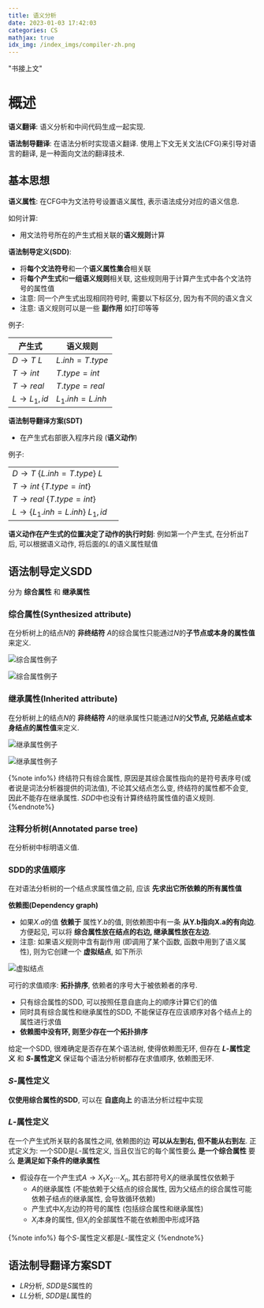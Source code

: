 ```yaml
---
title: 语义分析
date: 2023-01-03 17:42:03
categories: CS
mathjax: true
idx_img: /index_imgs/compiler-zh.png
---
```


"书接上文"

<!--more-->

# 概述

**语义翻译**: 语义分析和中间代码生成一起实现.

**语法制导翻译**: 在语法分析时实现语义翻译. 使用上下文无关文法(CFG)来引导对语言的翻译, 是一种面向文法的翻译技术.

## 基本思想

**语义属性**: 在CFG中为文法符号设置语义属性, 表示语法成分对应的语义信息.

如何计算:

- 用文法符号所在的产生式相关联的**语义规则**计算

**语法制导定义(SDD)**:

- 将**每个文法符号**和一个**语义属性集合**相关联
- 将**每个产生式**和**一组语义规则**相关联, 这些规则用于计算产生式中各个文法符号的属性值
- 注意: 同一个产生式出现相同符号时, 需要以下标区分, 因为有不同的语义含义
- 注意: 语义规则可以是一些 **副作用** 如打印等等

例子:

| 产生式 | 语义规则 |
| ---- | ---- |
| $D \rightarrow T\ L$ | $L.inh = T.type$ |
| $T \rightarrow int$ | $T.type = int$ |
| $T \rightarrow real$ | $T.type = real$ |
| $L \rightarrow L_1, id$ | $L_1.inh = L.inh$ |

**语法制导翻译方案(SDT)**

- 在产生式右部嵌入程序片段 (**语义动作**)

例子:

|  |  |
|----|----|
| $D \rightarrow T\ \{L.inh = T.type\}\ L$ |
| $T \rightarrow int\ \{T.type = int\}$|
| $T \rightarrow real\ \{T.type = int\}$ |
| $L \rightarrow \{L_1.inh = L.inh\}\ L_1, id$ |

**语义动作在产生式的位置决定了动作的执行时刻**: 例如第一个产生式, 在分析出$T$后, 可以根据语义动作, 将后面的$L$的语义属性赋值

## 语法制导定义SDD

分为 **综合属性** 和 **继承属性**

### 综合属性(Synthesized attribute)

在分析树上的结点$N$的 **非终结符** $A$的综合属性只能通过$N$的**子节点或本身的属性值**来定义.

![综合属性例子](综合属性.png)

![综合属性例子](综合属性2.png)

### 继承属性(Inherited attribute)

在分析树上的结点$N$的 **非终结符** $A$的继承属性只能通过$N$的**父节点, 兄弟结点或本身结点的属性值**来定义.

![继承属性例子](继承属性.png)

![继承属性例子](继承属性2.png)

{%note info%}
终结符只有综合属性, 原因是其综合属性指向的是符号表序号(或者说是词法分析器提供的词法值), 不论其父结点怎么变, 终结符的属性都不会变, 因此不能存在继承属性. $SDD$中也没有计算终结符属性值的语义规则.
{%endnote%}

### 注释分析树(Annotated parse tree)

在分析树中标明语义值.

### SDD的求值顺序

在对语法分析树的一个结点求属性值之前, 应该 **先求出它所依赖的所有属性值**

**依赖图(Dependency graph)**

- 如果$X.a$的值 **依赖于** 属性$Y.b$的值, 则依赖图中有一条 **从Y.b指向X.a的有向边**. 方便起见, 可以将 **综合属性放在结点的右边, 继承属性放在左边**.
- 注意: 如果语义规则中含有副作用 (即调用了某个函数, 函数中用到了语义属性), 则为它创建一个 **虚拟结点**, 如下所示

![虚拟结点](虚拟结点.png)

可行的求值顺序: **拓扑排序**, 依赖者的序号大于被依赖者的序号.

- 只有综合属性的SDD, 可以按照任意自底向上的顺序计算它们的值
- 同时具有综合属性和继承属性的SDD, 不能保证存在应该顺序对各个结点上的属性进行求值
- **依赖图中没有环, 则至少存在一个拓扑排序**

给定一个SDD, 很难确定是否存在某个语法树, 使得依赖图无环, 但存在 **$L$-属性定义** 和 **$S$-属性定义** 保证每个语法分析树都存在求值顺序, 依赖图无环.

### $S$-属性定义

**仅使用综合属性的SDD**, 可以在 **自底向上** 的语法分析过程中实现

### $L$-属性定义

在一个产生式所关联的各属性之间, 依赖图的边 **可以从左到右, 但不能从右到左**. 正式定义为: 一个SDD是$L$-属性定义, 当且仅当它的每个属性要么 **是一个综合属性** 要么 **是满足如下条件的继承属性**

- 假设存在一个产生式$A \rightarrow X_1X_2\cdots X_n$, 其右部符号$X_i$的继承属性仅依赖于
  - $A$的继承属性 (不能依赖于父结点的综合属性, 因为父结点的综合属性可能依赖子结点的继承属性, 会导致循环依赖)
  - 产生式中$X_i$左边的符号的属性 (包括综合属性和继承属性)
  - $X_i$本身的属性, 但$X_i$的全部属性不能在依赖图中形成环路

{%note info%}
每个$S$-属性定义都是$L$-属性定义
{%endnote%}


## 语法制导翻译方案SDT

- $LR$分析, $SDD$是$S$属性的
- $LL$分析, $SDD$是$L$属性的